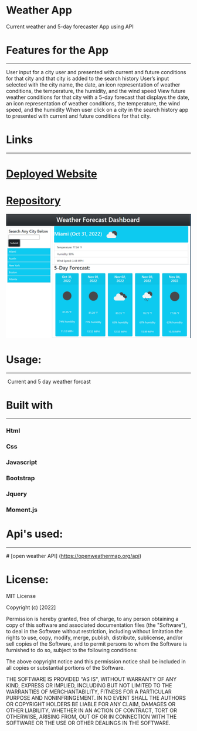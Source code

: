 # Weather App 

Current weather and 5-day forecaster App using API

# Features for the App 
-----------------------------------------------------------------------  
User input  for a city user and presented with current and future conditions for that city and that city is added to the search history
User’s input selected with the city name, the date, an icon representation of weather conditions, the temperature, the humidity, and the wind speed
View future weather conditions for that city with a 5-day forecast that displays the date, an icon representation of weather conditions, the temperature, the wind speed, and the humidity
When user click on a city in the search history app to presented with current and future conditions for that city.


# Links
-----------------------------------------------------------------------
# [Deployed Website](https://micky-ad.github.io/Weather-App/)
# [Repository](https://github.com/Micky-Ad/Weather-App)

 ![alt text](./assets/image/Screenshot.PNG)

# Usage:
----------------------------------------------------------------------
​ Current and 5 day weather forcast
# Built with
-----------------------------------------------------------------------
 ### Html
 ### Css
 ### Javascript
 ### Bootstrap
 ### Jquery
 ### Moment.js


# Api's used:
-----------------------------------------------------------------------
​# [open weather API] (https://openweathermap.org/api)


# License:

MIT License

  Copyright (c) [2022]

Permission is hereby granted, free of charge, to any person obtaining a copy of this software and associated documentation files (the "Software"), to deal in the Software without restriction, including without limitation the rights to use, copy, modify, merge, publish, distribute, sublicense, and/or sell copies of the Software, and to permit persons to whom the Software is furnished to do so, subject to the following conditions:

The above copyright notice and this permission notice shall be included in all copies or substantial portions of the Software.

THE SOFTWARE IS PROVIDED "AS IS", WITHOUT WARRANTY OF ANY KIND, EXPRESS OR IMPLIED, INCLUDING BUT NOT LIMITED TO THE WARRANTIES OF MERCHANTABILITY, FITNESS FOR A PARTICULAR PURPOSE AND NONINFRINGEMENT. IN NO EVENT SHALL THE AUTHORS OR COPYRIGHT HOLDERS BE LIABLE FOR ANY CLAIM, DAMAGES OR OTHER LIABILITY, WHETHER IN AN ACTION OF CONTRACT, TORT OR OTHERWISE, ARISING FROM, OUT OF OR IN CONNECTION WITH THE SOFTWARE OR THE USE OR OTHER DEALINGS IN THE SOFTWARE.
